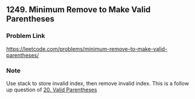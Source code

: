 ## 1249. Minimum Remove to Make Valid Parentheses

### Problem Link 
https://leetcode.com/problems/minimum-remove-to-make-valid-parentheses/

### Note
Use stack to store invalid index, then remove invalid index. 
This is a follow up question of [20. Valid Parentheses](https://leetcode.com/problems/valid-parentheses/)
